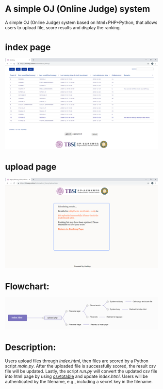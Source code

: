 # A simple OJ (Online Judge) system

A simple OJ (Online Judge) system based on html+PHP+Python, that allows users to upload file, score results and display the ranking.

# index page
![index.html](assets/sample1.png) 

# upload page
![upload.php](assets/sample2.png) 

# Flowchart:
![flowchart](assets/flowchart.png) 

# Description:
Users upload files through *index.html*, then files are scored by a Python script *main.py*. After the uploaded file is successfully scored, the result csv file will be updated. Lastly, the script *run.py* will convert the updated csv file into html page by using [csvtotable](https://pypi.org/project/csvtotable/) and update *index.html*. Users will be authenticated by the filename, e.g., including a secret key in the filename. 
